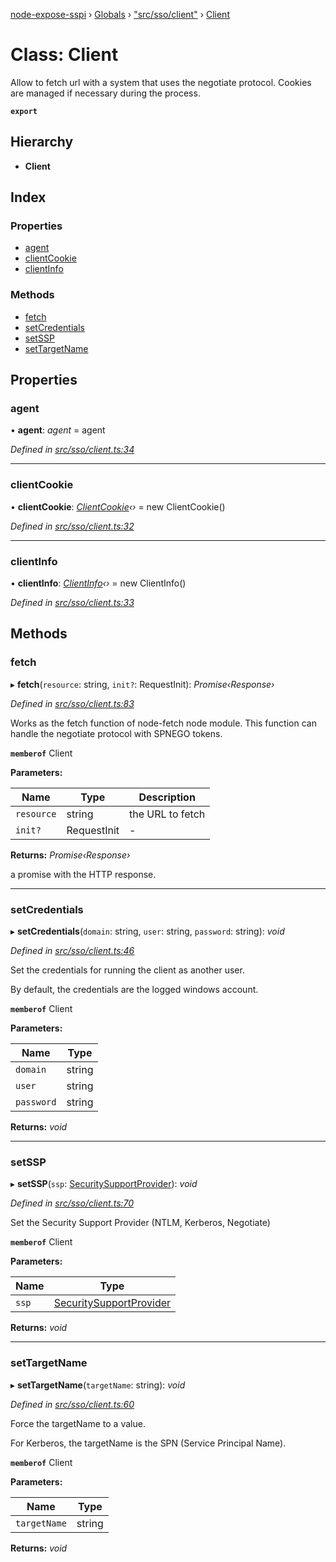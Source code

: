 [node-expose-sspi](../README.md) › [Globals](../globals.md) › ["src/sso/client"](../modules/_src_sso_client_.md) › [Client](_src_sso_client_.client.md)

# Class: Client

Allow to fetch url with a system that uses the negotiate protocol.
Cookies are managed if necessary during the process.

**`export`** 

## Hierarchy

* **Client**

## Index

### Properties

* [agent](_src_sso_client_.client.md#agent)
* [clientCookie](_src_sso_client_.client.md#clientcookie)
* [clientInfo](_src_sso_client_.client.md#clientinfo)

### Methods

* [fetch](_src_sso_client_.client.md#fetch)
* [setCredentials](_src_sso_client_.client.md#setcredentials)
* [setSSP](_src_sso_client_.client.md#setssp)
* [setTargetName](_src_sso_client_.client.md#settargetname)

## Properties

###  agent

• **agent**: *agent* = agent

*Defined in [src/sso/client.ts:34](https://github.com/jlguenego/node-expose-sspi/blob/93b1415/src/sso/client.ts#L34)*

___

###  clientCookie

• **clientCookie**: *[ClientCookie](_src_sso_client_clientcookie_.clientcookie.md)‹›* = new ClientCookie()

*Defined in [src/sso/client.ts:32](https://github.com/jlguenego/node-expose-sspi/blob/93b1415/src/sso/client.ts#L32)*

___

###  clientInfo

• **clientInfo**: *[ClientInfo](_src_sso_client_clientinfo_.clientinfo.md)‹›* = new ClientInfo()

*Defined in [src/sso/client.ts:33](https://github.com/jlguenego/node-expose-sspi/blob/93b1415/src/sso/client.ts#L33)*

## Methods

###  fetch

▸ **fetch**(`resource`: string, `init?`: RequestInit): *Promise‹Response›*

*Defined in [src/sso/client.ts:83](https://github.com/jlguenego/node-expose-sspi/blob/93b1415/src/sso/client.ts#L83)*

Works as the fetch function of node-fetch node module.
This function can handle the negotiate protocol with SPNEGO tokens.

**`memberof`** Client

**Parameters:**

Name | Type | Description |
------ | ------ | ------ |
`resource` | string | the URL to fetch |
`init?` | RequestInit | - |

**Returns:** *Promise‹Response›*

a promise with the HTTP response.

___

###  setCredentials

▸ **setCredentials**(`domain`: string, `user`: string, `password`: string): *void*

*Defined in [src/sso/client.ts:46](https://github.com/jlguenego/node-expose-sspi/blob/93b1415/src/sso/client.ts#L46)*

Set the credentials for running the client as another user.

By default, the credentials are the logged windows account.

**`memberof`** Client

**Parameters:**

Name | Type |
------ | ------ |
`domain` | string |
`user` | string |
`password` | string |

**Returns:** *void*

___

###  setSSP

▸ **setSSP**(`ssp`: [SecuritySupportProvider](../modules/_lib_sspi_d_.md#securitysupportprovider)): *void*

*Defined in [src/sso/client.ts:70](https://github.com/jlguenego/node-expose-sspi/blob/93b1415/src/sso/client.ts#L70)*

Set the Security Support Provider (NTLM, Kerberos, Negotiate)

**`memberof`** Client

**Parameters:**

Name | Type |
------ | ------ |
`ssp` | [SecuritySupportProvider](../modules/_lib_sspi_d_.md#securitysupportprovider) |

**Returns:** *void*

___

###  setTargetName

▸ **setTargetName**(`targetName`: string): *void*

*Defined in [src/sso/client.ts:60](https://github.com/jlguenego/node-expose-sspi/blob/93b1415/src/sso/client.ts#L60)*

Force the targetName to a value.

For Kerberos, the targetName is the SPN (Service Principal Name).

**`memberof`** Client

**Parameters:**

Name | Type |
------ | ------ |
`targetName` | string |

**Returns:** *void*
